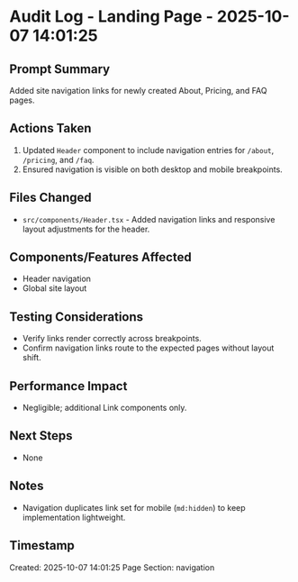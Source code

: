 # Audit Log - Landing Page - 2025-10-07 14:01:25

## Prompt Summary
Added site navigation links for newly created About, Pricing, and FAQ pages.

## Actions Taken
1. Updated `Header` component to include navigation entries for `/about`, `/pricing`, and `/faq`.
2. Ensured navigation is visible on both desktop and mobile breakpoints.

## Files Changed
- `src/components/Header.tsx` - Added navigation links and responsive layout adjustments for the header.

## Components/Features Affected
- Header navigation
- Global site layout

## Testing Considerations
- Verify links render correctly across breakpoints.
- Confirm navigation links route to the expected pages without layout shift.

## Performance Impact
- Negligible; additional Link components only.

## Next Steps
- None

## Notes
- Navigation duplicates link set for mobile (`md:hidden`) to keep implementation lightweight.

## Timestamp
Created: 2025-10-07 14:01:25
Page Section: navigation
